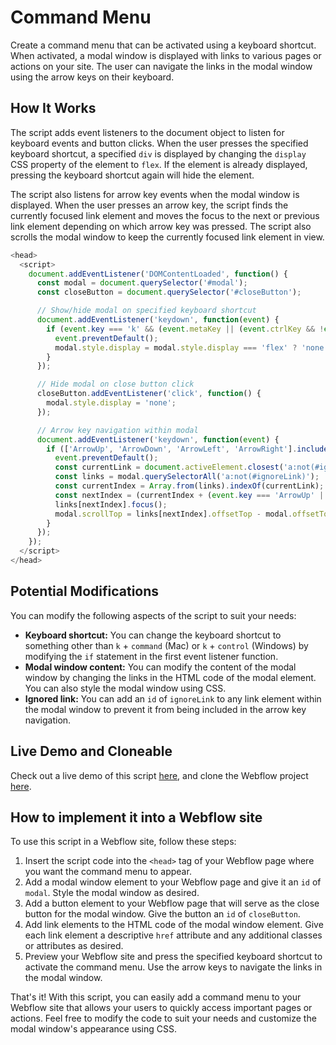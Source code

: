 # Command Menu
Create a command menu that can be activated using a keyboard shortcut. When activated, a modal window is displayed with links to various pages or actions on your site. The user can navigate the links in the modal window using the arrow keys on their keyboard.

## How It Works
The script adds event listeners to the document object to listen for keyboard events and button clicks. When the user presses the specified keyboard shortcut, a specified `div` is displayed by changing the `display` CSS property of the element to `flex`. If the element is already displayed, pressing the keyboard shortcut again will hide the element.

The script also listens for arrow key events when the modal window is displayed. When the user presses an arrow key, the script finds the currently focused link element and moves the focus to the next or previous link element depending on which arrow key was pressed. The script also scrolls the modal window to keep the currently focused link element in view.

```javascript
<head>
  <script>
    document.addEventListener('DOMContentLoaded', function() {
      const modal = document.querySelector('#modal');
      const closeButton = document.querySelector('#closeButton');

      // Show/hide modal on specified keyboard shortcut
      document.addEventListener('keydown', function(event) {
        if (event.key === 'k' && (event.metaKey || (event.ctrlKey && !event.metaKey))) {
          event.preventDefault();
          modal.style.display = modal.style.display === 'flex' ? 'none' : 'flex';
        }
      });

      // Hide modal on close button click
      closeButton.addEventListener('click', function() {
        modal.style.display = 'none';
      });

      // Arrow key navigation within modal
      document.addEventListener('keydown', function(event) {
        if (['ArrowUp', 'ArrowDown', 'ArrowLeft', 'ArrowRight'].includes(event.key) && modal.style.display === 'flex') {
          event.preventDefault();
          const currentLink = document.activeElement.closest('a:not(#ignoreLink)');
          const links = modal.querySelectorAll('a:not(#ignoreLink)');
          const currentIndex = Array.from(links).indexOf(currentLink);
          const nextIndex = (currentIndex + (event.key === 'ArrowUp' || event.key === 'ArrowLeft' ? -1 : 1) + links.length) % links.length;
          links[nextIndex].focus();
          modal.scrollTop = links[nextIndex].offsetTop - modal.offsetTop;
        }
      });
    });
  </script>
</head>
```

## Potential Modifications
You can modify the following aspects of the script to suit your needs:

- **Keyboard shortcut:** You can change the keyboard shortcut to something other than `k` + `command` (Mac) or `k` + `control` (Windows) by modifying the `if` statement in the first event listener function.
- **Modal window content:** You can modify the content of the modal window by changing the links in the HTML code of the modal element. You can also style the modal window using CSS.
- **Ignored link:** You can add an `id` of `ignoreLink` to any link element within the modal window to prevent it from being included in the arrow key navigation.

## Live Demo and Cloneable
Check out a live demo of this script [here](http://command-menu-k.webflow.io/), and clone the Webflow project [here](https://webflow.com/made-in-webflow/website/command-menu-k).

## How to implement it into a Webflow site
To use this script in a Webflow site, follow these steps:

1. Insert the script code into the `<head>` tag of your Webflow page where you want the command menu to appear.
2. Add a modal window element to your Webflow page and give it an `id` of `modal`. Style the modal window as desired.
3. Add a button element to your Webflow page that will serve as the close button for the modal window. Give the button an `id` of `closeButton`.
4. Add link elements to the HTML code of the modal window element. Give each link element a descriptive `href` attribute and any additional classes or attributes as desired.
5. Preview your Webflow site and press the specified keyboard shortcut to activate the command menu. Use the arrow keys to navigate the links in the modal window.

That's it! With this script, you can easily add a command menu to your Webflow site that allows your users to quickly access important pages or actions. Feel free to modify the code to suit your needs and customize the modal window's appearance using CSS.
